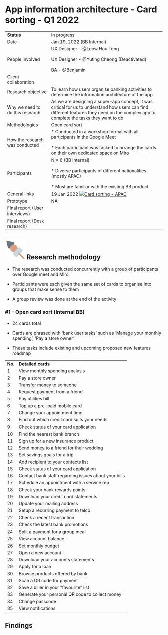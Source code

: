 # App information architecture - Card sorting - Q1 2022
|     |     |
| --- | --- |
| **Status** | In progress |
| Date | Jan 19, 2022 (BB Internal) |
| People involved | UX Designer - @Leow Hou Teng<br><br>UX Designer - @Yuting Cheong (Deactivated)<br><br>BA - @Benjamin |
| Client collaboration |     |
| Research objective | To learn how users organise banking activities to determine the information architecture of the app |
| Why we need to do this research | As we are designing a super-app concept, it was critical for us to understand how users can find different features they need on the complex app to complete the tasks they want to do |
| Methodologies | Open card sort |
| How the research was conducted | * Conducted in a workshop format with all participants in the Google Meet<br>    <br>* Each participant was tasked to arrange the cards on their own dedicated space on Miro |
| Participants | N = 6 (BB Internal)<br><br>* Diverse participants of different nationalities (mostly APAC)<br>    <br>* Most are familiar with the existing BB product |
| General links | 19 Jan 2022 [![](https://static-website.miro.com/miro-site-pages-assets/static/application-renderer/staging/favicons/favicon-16x16.png)Card sorting - APAC](https://miro.com/app/board/uXjVOU_tDPw=/?invite_link_id=643961865919) |
| Prototype | NA  |
| Final report (User interviews) |     |
| Final report (Desk research) |     |

## ![:oden:](./1f362.png) Research methodology

*   The research was conducted concurrently with a group of participants over Google meet and Miro
    
*   Participants were each given the same set of cards to organise into groups that make sense to them
    
*   A group review was done at the end of the activity
    

### #1 - Open card sort (Internal BB)

*   24 cards total
    
*   Cards are phrased with ‘bank user tasks’ such as ‘Manage your monthly spending’, ‘Pay a store owner’
    
*   These tasks include existing and upcoming proposed new features roadmap
    
|     |     |
| --- | --- |
| **No.** | **Detailed cards** |
| 1   | View monthly spending analysis |
| 2   | Pay a store owner |
| 3   | Transfer money to someone |
| 4   | Request payment from a friend |
| 5   | Pay utilities bill |
| 6   | Top up a pre-paid mobile card |
| 7   | Change your appointment time |
| 8   | Find out which credit card suits your needs |
| 9   | Check status of your card application |
| 10  | Find the nearest bank branch |
| 11  | Sign up for a new insurance product |
| 12  | Send money to a friend for their wedding |
| 13  | Set savings goals for a trip |
| 14  | Add recipient to your contacts list |
| 15  | Check status of your card application |
| 16  | Contact bank staff regarding issues about your bills |
| 17  | Schedule an appointment with a service rep |
| 18  | Check your bank rewards points |
| 19  | Download your credit card statements |
| 20  | Update your mailing address |
| 21  | Setup a recurring payment to telco |
| 22  | Check a recent transaction |
| 23  | Check the latest bank promotions |
| 24  | Split a payment for a group meal |
| 25  | View account balance |
| 26  | Set monthly budget |
| 27  | Open a new account |
| 28  | Download your accounts statements |
| 29  | Apply for a loan |
| 30  | Browse products offered by bank |
| 31  | Scan a QR code for payment |
| 32  | Save a biller in your “favourite” list |
| 33  | Generate your personal QR code to collect money |
| 34  | Change passcode |
| 35  | View notifications |

## Findings